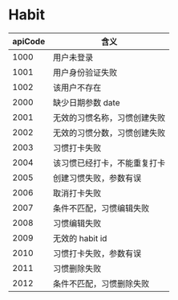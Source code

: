# Habit

apiCode|含义
-------|-----
1000   | 用户未登录
1001   | 用户身份验证失败
1002   | 该用户不存在
2000   | 缺少日期参数 date
2001   | 无效的习惯名称，习惯创建失败
2002   | 无效的习惯分数，习惯创建失败
2003   | 习惯打卡失败
2004   | 该习惯已经打卡，不能重复打卡
2005   | 创建习惯失败，参数有误
2006   | 取消打卡失败
2007   | 条件不匹配，习惯编辑失败
2008   | 习惯编辑失败
2009   | 无效的 habit id
2010   | 习惯打卡失败，参数有误
2011   | 习惯删除失败
2012   | 条件不匹配，习惯删除失败
